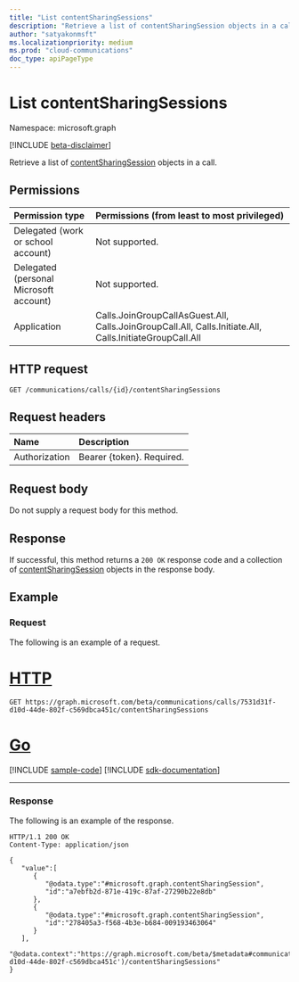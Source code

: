 ```yaml
---
title: "List contentSharingSessions"
description: "Retrieve a list of contentSharingSession objects in a call."
author: "satyakonmsft"
ms.localizationpriority: medium
ms.prod: "cloud-communications"
doc_type: apiPageType
---
```


# List contentSharingSessions

Namespace: microsoft.graph

[!INCLUDE [beta-disclaimer](../../includes/beta-disclaimer.md)]

Retrieve a list of [contentSharingSession](../resources/contentsharingsession.md) objects in a call.

## Permissions

| Permission type | Permissions (from least to most privileged) |
| :-------------- | :------------------------------------------ |
| Delegated (work or school account)     | Not supported.       |
| Delegated (personal Microsoft account) | Not supported.       |
| Application     | Calls.JoinGroupCallAsGuest.All, Calls.JoinGroupCall.All, Calls.Initiate.All, Calls.InitiateGroupCall.All                                        |

## HTTP request

<!-- { "blockType": "ignored" } -->

```http
GET /communications/calls/{id}/contentSharingSessions
```

## Request headers

| Name          | Description               |
|:--------------|:--------------------------|
| Authorization | Bearer {token}. Required. |

## Request body

Do not supply a request body for this method.

## Response

If successful, this method returns a `200 OK` response code and a collection of [contentSharingSession](../resources/contentsharingsession.md) objects in the response body.

## Example

### Request

The following is an example of a request.


# [HTTP](#tab/http)
<!-- {
  "blockType": "request",
  "name": "get-contentsharingsessions"
}-->
```msgraph-interactive
GET https://graph.microsoft.com/beta/communications/calls/7531d31f-d10d-44de-802f-c569dbca451c/contentSharingSessions
```

# [Go](#tab/go)
[!INCLUDE [sample-code](../includes/snippets/go/get-contentsharingsessions-go-snippets.md)]
[!INCLUDE [sdk-documentation](../includes/snippets/snippets-sdk-documentation-link.md)]

---


<!-- markdownlint-disable MD024 -->

### Response

The following is an example of the response.

<!-- {
  "blockType": "response",
  "@odata.type": "microsoft.graph.contentSharingSession",
  "isCollection": true,
  "truncated": true
}-->
```http
HTTP/1.1 200 OK
Content-Type: application/json

{
   "value":[
      {
         "@odata.type":"#microsoft.graph.contentSharingSession",
         "id":"a7ebfb2d-871e-419c-87af-27290b22e8db"
      },
      {
         "@odata.type":"#microsoft.graph.contentSharingSession",
         "id":"278405a3-f568-4b3e-b684-009193463064"
      }
   ],
   "@odata.context":"https://graph.microsoft.com/beta/$metadata#communications/calls('7531d31f-d10d-44de-802f-c569dbca451c')/contentSharingSessions"
}

```
<!-- uuid: 8fcb5dbc-d5aa-4681-8e31-b001d5168d79
2015-10-25 14:57:30 UTC -->
<!--
{
  "type": "#page.annotation",
  "description": "List contentSharingSessions",
  "keywords": "",
  "section": "documentation",
  "tocPath": "",
  "suppressions": [
  ]
}
-->
